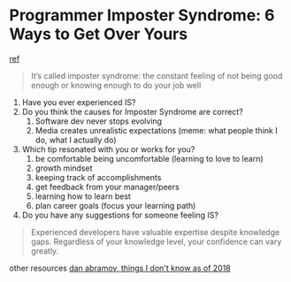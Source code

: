 # Programmer Imposter Syndrome: 6 Ways to Get Over Yours
[ref](https://www.codingdojo.com/blog/programmer-imposter-syndrome)

> It’s called imposter syndrome: the constant feeling of not being good enough or knowing enough to do your job well

1. Have you ever experienced IS?
2. Do you think the causes for Imposter Syndrome are correct?
   1. Software dev never stops evolving
   2. Media creates unrealistic expectations (meme: what people think I do, what I actually do) 
3. Which tip resonated with you or works for you?
   1. be comfortable being uncomfortable (learning to love to learn)
   2. growth mindset
   3. keeping track of accomplishments
   4. get feedback from your manager/peers
   5. learning how to learn best
   6. plan career goals (focus your learning path)
4. Do you have any suggestions for someone feeling IS?

> Experienced developers have valuable expertise despite knowledge gaps.
> Regardless of your knowledge level, your confidence can vary greatly.

other resources
[dan abramov, things I don't know as of 2018](https://overreacted.io/things-i-dont-know-as-of-2018/)